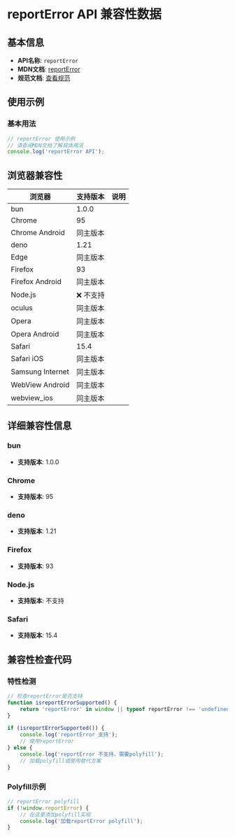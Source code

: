 # reportError API 兼容性数据

## 基本信息

- **API名称**: `reportError`
- **MDN文档**: [reportError](https://developer.mozilla.org/docs/Web/API/Window/reportError)
- **规范文档**: [查看规范](https://html.spec.whatwg.org/multipage/webappapis.html#runtime-script-errors)

## 使用示例

### 基本用法

```javascript
// reportError 使用示例
// 请查阅MDN文档了解具体用法
console.log('reportError API');
```

## 浏览器兼容性

| 浏览器 | 支持版本 | 说明 |
|--------|----------|------|
| bun | 1.0.0 |  |
| Chrome | 95 |  |
| Chrome Android | 同主版本 |  |
| deno | 1.21 |  |
| Edge | 同主版本 |  |
| Firefox | 93 |  |
| Firefox Android | 同主版本 |  |
| Node.js | ❌ 不支持 |  |
| oculus | 同主版本 |  |
| Opera | 同主版本 |  |
| Opera Android | 同主版本 |  |
| Safari | 15.4 |  |
| Safari iOS | 同主版本 |  |
| Samsung Internet | 同主版本 |  |
| WebView Android | 同主版本 |  |
| webview_ios | 同主版本 |  |

## 详细兼容性信息

### bun

- **支持版本**: 1.0.0

### Chrome

- **支持版本**: 95

### deno

- **支持版本**: 1.21

### Firefox

- **支持版本**: 93

### Node.js

- **支持版本**: 不支持

### Safari

- **支持版本**: 15.4

## 兼容性检查代码

### 特性检测

```javascript
// 检查reportError是否支持
function isreportErrorSupported() {
    return 'reportError' in window || typeof reportError !== 'undefined';
}

if (isreportErrorSupported()) {
    console.log('reportError 支持');
    // 使用reportError
} else {
    console.log('reportError 不支持，需要polyfill');
    // 加载polyfill或使用替代方案
}
```

### Polyfill示例

```javascript
// reportError polyfill
if (!window.reportError) {
    // 在这里添加polyfill实现
    console.log('加载reportError polyfill');
}
```

